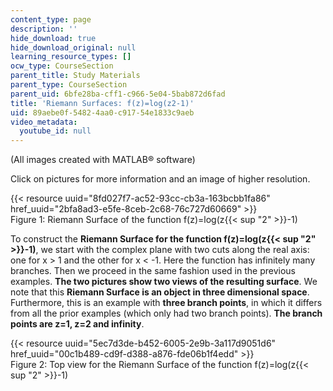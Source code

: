 ```yaml
---
content_type: page
description: ''
hide_download: true
hide_download_original: null
learning_resource_types: []
ocw_type: CourseSection
parent_title: Study Materials
parent_type: CourseSection
parent_uid: 6bfe28ba-cff1-c966-5e04-5bab872d6fad
title: 'Riemann Surfaces: f(z)=log(z2-1)'
uid: 89aebe0f-5482-4aa0-c917-54e1833c9aeb
video_metadata:
  youtube_id: null
---
```


(All images created with MATLAB® software)

Click on pictures for more information and an image of higher resolution.

{{< resource uuid="8fd027f7-ac52-93cc-cb3a-163bcbb1fa86" href_uuid="2bfa8ad3-e5fe-8ceb-2c68-76c727d60669" >}}  
Figure 1: Riemann Surface of the function f(z)=log(z{{< sup "2" >}}\-1)

To construct the **Riemann Surface for the function f(z)=log(z{{< sup "2" >}}\-1)**, we start with the complex plane with two cuts along the real axis: one for x > 1 and the other for x \< -1. Here the function has infinitely many branches. Then we proceed in the same fashion used in the previous examples. **The two pictures show two views of the resulting surface**. We note that this **Riemann Surface is an object in three dimensional space**. Furthermore, this is an example with **three branch points**, in which it differs from all the prior examples (which only had two branch points). **The branch points are z=1, z=2 and infinity**.

{{< resource uuid="5ec7d3de-b452-6005-2e9b-3a117d9051d6" href_uuid="00c1b489-cd9f-d388-a876-fde06b1f4edd" >}}  
Figure 2: Top view for the Riemann Surface of the function f(z)=log(z{{< sup "2" >}}\-1)
